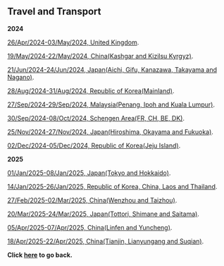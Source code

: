 ## Travel and Transport

**2024**

[26/Apr/2024-03/May/2024, United Kingdom](https://wqgcx.github.io/transport/20240426UK).

[19/May/2024-22/May/2024, China(Kashgar and Kizilsu Kyrgyz)](https://wqgcx.github.io/transport/20240519CN).

[21/Jun/2024-24/Jun/2024, Japan(Aichi, Gifu, Kanazawa, Takayama and Nagano)](https://wqgcx.github.io/transport/20240621JP).

[28/Aug/2024-31/Aug/2024, Republic of Korea(Mainland)](https://wqgcx.github.io/transport/20240828KR).

[27/Sep/2024-29/Sep/2024, Malaysia(Penang, Ipoh and Kuala Lumpur)](https://wqgcx.github.io/transport/20240927MYS).

[30/Sep/2024-08/Oct/2024, Schengen Area(FR, CH, BE, DK)](https://wqgcx.github.io/transport/20240930EU).

[25/Nov/2024-27/Nov/2024, Japan(Hiroshima, Okayama and Fukuoka)](https://wqgcx.github.io/transport/20241125JP).

[02/Dec/2024-05/Dec/2024, Republic of Korea(Jeju Island)](https://wqgcx.github.io/transport/20241202KR).

**2025**

[01/Jan/2025-08/Jan/2025, Japan(Tokyo and Hokkaido)](https://wqgcx.github.io/transport/20250101JP).

[14/Jan/2025-26/Jan/2025, Republic of Korea, China, Laos and Thailand](https://wqgcx.github.io/transport/20250114ASIA).

[27/Feb/2025-02/Mar/2025, China(Wenzhou and Taizhou)](https://wqgcx.github.io/transport/20250227CN).

[20/Mar/2025-24/Mar/2025, Japan(Tottori, Shimane and Saitama)](https://wqgcx.github.io/transport/20250320JP).

[05/Apr/2025-07/Apr/2025, China(Linfen and Yuncheng)](https://wqgcx.github.io/transport/20250405CN).

[18/Apr/2025-22/Apr/2025, China(Tianjin, Lianyungang and Suqian)](https://wqgcx.github.io/transport/20250418CN).

**Click [here](https://wqgcx.github.io/) to go back.**
